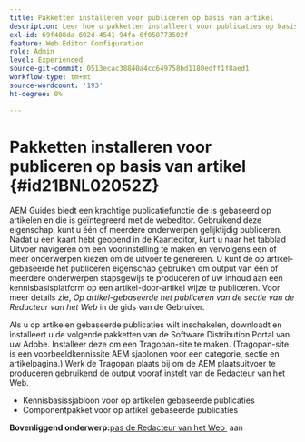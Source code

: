 ```yaml
---
title: Pakketten installeren voor publiceren op basis van artikel
description: Leer hoe u pakketten installeert voor publicaties op basis van artikelen
exl-id: 69f408da-602d-4541-94fa-6f058773502f
feature: Web Editor Configuration
role: Admin
level: Experienced
source-git-commit: 0513ecac38840a4cc649758bd1180edff1f8aed1
workflow-type: tm+mt
source-wordcount: '193'
ht-degree: 0%

---
```


# Pakketten installeren voor publiceren op basis van artikel {#id21BNL02052Z}

AEM Guides biedt een krachtige publicatiefunctie die is gebaseerd op artikelen en die is geïntegreerd met de webeditor. Gebruikend deze eigenschap, kunt u één of meerdere onderwerpen gelijktijdig publiceren. Nadat u een kaart hebt geopend in de Kaarteditor, kunt u naar het tabblad Uitvoer navigeren om een voorinstelling te maken en vervolgens een of meer onderwerpen kiezen om de uitvoer te genereren. U kunt de op artikel-gebaseerde het publiceren eigenschap gebruiken om output van één of meerdere onderwerpen stapsgewijs te produceren of uw inhoud aan een kennisbasisplatform op een artikel-door-artikel wijze te publiceren. Voor meer details zie, *Op artikel-gebaseerde het publiceren van de sectie van de Redacteur van het Web* in de gids van de Gebruiker.

Als u op artikelen gebaseerde publicaties wilt inschakelen, downloadt en installeert u de volgende pakketten van de Software Distribution Portal van uw Adobe. Installeer deze om een Tragopan-site te maken. \(Tragopan-site is een voorbeeldkennissite AEM sjablonen voor een categorie, sectie en artikelpagina.\) Werk de Tragopan plaats bij om de AEM plaatsuitvoer te produceren gebruikend de output vooraf instelt van de Redacteur van het Web.

- Kennisbasissjabloon voor op artikelen gebaseerde publicaties
- Componentpakket voor op artikel gebaseerde publicaties

**Bovenliggend onderwerp:**&#x200B;[&#x200B; pas de Redacteur van het Web &#x200B;](conf-web-editor.md) aan
